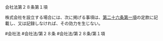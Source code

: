 会社法第２８条第１項

株式会社を設立する場合には、次に掲げる事項は、[第二十六条第一項](会社法＿＿＿＿第２６条第１項)の定款に記載し、又は記録しなければ、その効力を生じない。

#会社法
#会社法/第２８条
#会社法/第２８条/第１項
